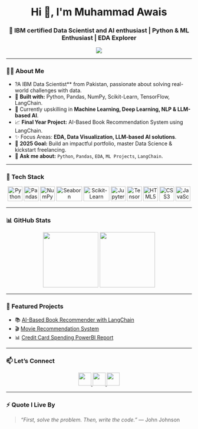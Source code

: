 <h1 align="center">Hi 👋, I'm Muhammad Awais</h1>
<h3 align="center">🚀  IBM certified Data Scientist and AI enthusiast | Python & ML Enthusiast | EDA Explorer</h3>

<p align="center">
  <img src="https://readme-typing-svg.herokuapp.com?color=F75C7E&width=500&lines=Built+with+Python+%7C+Turning+Data+into+Insights;Pandas+%7C+Machine+Learning+%7C+LangChain;Learning+and+Building+Every+Day+🚀" />
</p>

---

### 🧑‍💻 About Me
- ?A IBM Data Scientist** from Pakistan, passionate about solving real-world challenges with data.
- 🐍 **Built with:** Python, Pandas, NumPy, Scikit-Learn, TensorFlow, LangChain.
- 🧠 Currently upskilling in **Machine Learning, Deep Learning, NLP & LLM-based AI**.
- 📈 **Final Year Project:** AI-Based Book Recommendation System using LangChain.
- ✨ Focus Areas: **EDA, Data Visualization, LLM-based AI solutions**.
- 🎯 **2025 Goal:** Build an impactful portfolio, master Data Science & kickstart freelancing.
- 💬 **Ask me about:** `Python`, `Pandas`, `EDA`, `ML Projects`, `LangChain`.

---

### 🧰 Tech Stack

<div align="center">
  <img src="https://cdn.jsdelivr.net/gh/devicons/devicon/icons/python/python-original.svg" width="40px" height="40px" alt="Python"/>
  <img src="https://cdn.jsdelivr.net/gh/devicons/devicon/icons/pandas/pandas-original.svg" width="40px" height="40px" alt="Pandas"/>
  <img src="https://cdn.jsdelivr.net/gh/devicons/devicon/icons/numpy/numpy-original.svg" width="40px" height="40px" alt="NumPy"/>
  <img src="https://seaborn.pydata.org/_static/logo-wide-lightbg.svg" width="70px" height="40px" alt="Seaborn"/>
  <img src="https://upload.wikimedia.org/wikipedia/commons/0/05/Scikit_learn_logo_small.svg" width="70px" height="40px" alt="Scikit-Learn"/>
  <img src="https://cdn.jsdelivr.net/gh/devicons/devicon/icons/jupyter/jupyter-original.svg" width="40px" height="40px" alt="Jupyter"/>
  <img src="https://cdn.jsdelivr.net/gh/devicons/devicon/icons/tensorflow/tensorflow-original.svg" width="40px" height="40px" alt="TensorFlow"/>
  <img src="https://cdn.jsdelivr.net/gh/devicons/devicon/icons/html5/html5-original.svg" width="40px" height="40px" alt="HTML5"/>
  <img src="https://cdn.jsdelivr.net/gh/devicons/devicon/icons/css3/css3-original.svg" width="40px" height="40px" alt="CSS3"/>
  <img src="https://cdn.jsdelivr.net/gh/devicons/devicon/icons/javascript/javascript-original.svg" width="40px" height="40px" alt="JavaScript"/>
</div>

---

### 📊 GitHub Stats

<p align="center">
  <img src="https://github-readme-stats.vercel.app/api?username=Muhammad-Awaix&show_icons=true&theme=dracula&hide_border=false&count_private=true" height="150" />
  <img src="https://github-readme-stats.vercel.app/api/top-langs?username=Muhammad-Awaix&layout=compact&theme=dracula&hide_border=false&langs_count=6" height="150" />
</p>

---

### 🚀 Featured Projects
- 📚 [AI-Based Book Recommender with LangChain](https://github.com/Muhammad-Awaix/FYP)
- 🎬 [Movie Recommendation System](https://github.com/Muhammad-Awaix/-ML-Pyhton-Projects/blob/main/Movies_Rec_Sys.ipynb)
- 📊 [Credit Card Spending PowerBI Report](#) <!-- Add link if available -->

---

### 📫 Let’s Connect

<p align="center">
  <a href="https://www.linkedin.com/in/muhamad-awais/" target="_blank">
    <img src="https://img.shields.io/static/v1?message=LinkedIn&logo=linkedin&label=&color=0077B5&logoColor=white&labelColor=&style=for-the-badge" height="35" />
  </a>
  <a href="mailto:mawais.ai021@gmail.com">
    <img src="https://img.shields.io/badge/Gmail-D14836?style=for-the-badge&logo=gmail&logoColor=white" height="35" />
  </a>
  <a href="https://huggingface.co/mawais021">
    <img src="https://img.shields.io/badge/HuggingFace-FFD21F?style=for-the-badge&logo=huggingface&logoColor=black" height="35" />
  </a>
</p>

---

### ⚡ Quote I Live By
> *“First, solve the problem. Then, write the code.”* — John Johnson
